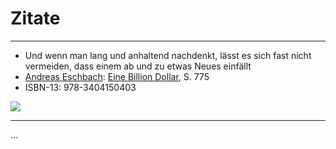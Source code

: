 # Zitate

* * *

* Und wenn man lang und anhaltend nachdenkt, lässt es sich fast nicht vermeiden, dass einem ab und zu etwas Neues einfällt
* [Andreas Eschbach](http://www.amazon.de/Andreas-Eschbach/e/B001H6UJO8/?_encoding=UTF8&camp=1638&creative=19454&linkCode=ur2&site-redirect=de&tag=analyseexpert-21"): [Eine Billion Dollar](http://www.amazon.de/gp/product/3404150406/ref=as_li_ss_tl?ie=UTF8&camp=1638&creative=19454&creativeASIN=3404150406&linkCode=as2&tag=analyseexpert-21"), S. 775
* ISBN-13: 978-3404150403

<a href="http://www.amazon.de/gp/product/3404150406/ref=as_li_ss_il?ie=UTF8&camp=1638&creative=19454&creativeASIN=3404150406&linkCode=as2&tag=analyseexpert-21"><img border="0" src="http://ws.assoc-amazon.de/widgets/q?_encoding=UTF8&ASIN=3404150406&Format=_SL110_&ID=AsinImage&MarketPlace=DE&ServiceVersion=20070822&WS=1&tag=analyseexpert-21" ></a><img src="http://www.assoc-amazon.de/e/ir?t=analyseexpert-21&l=as2&o=3&a=3404150406" width="1" height="1" border="0" alt="" style="border:none !important; margin:0px !important;" />

* * *

...
